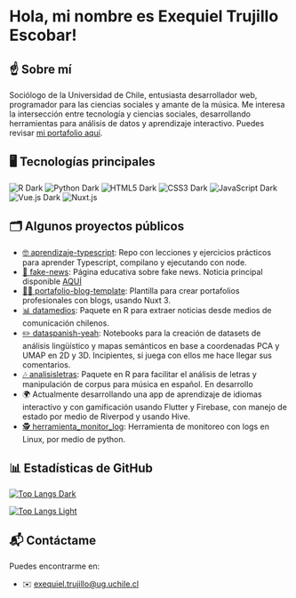 # Hola, mi nombre es Exequiel Trujillo Escobar!

## ☝️ Sobre mí
Sociólogo de la Universidad de Chile, entusiasta desarrollador web, programador para las ciencias sociales y amante de la música. Me interesa la intersección entre tecnología y ciencias sociales, desarrollando herramientas para análisis de datos y aprendizaje interactivo. Puedes revisar [mi portafolio aquí](https://www.exetrujillo.cl/).

## 🖥️ Tecnologías principales

<!-- Insignias o Badges -->
![R Dark](https://img.shields.io/badge/R-276DC3?style=for-the-badge&logo=r&logoColor=white#gh-dark-mode-only)
![Python Dark](https://img.shields.io/badge/Python-3776AB?style=for-the-badge&logo=python&logoColor=white#gh-dark-mode-only)
![HTML5 Dark](https://img.shields.io/badge/HTML5-E34F26?style=for-the-badge&logo=html5&logoColor=white#gh-dark-mode-only)
![CSS3 Dark](https://img.shields.io/badge/CSS3-1572B6?style=for-the-badge&logo=css3&logoColor=white#gh-dark-mode-only)
![JavaScript Dark](https://img.shields.io/badge/JavaScript-F7DF1E?style=for-the-badge&logo=javascript&logoColor=black#gh-dark-mode-only)
![Vue.js Dark](https://img.shields.io/badge/Vue.js-4FC08D?style=for-the-badge&logo=vue.js&logoColor=white#gh-dark-mode-only)
![Nuxt.js](https://img.shields.io/badge/Nuxt.js-00DC82?style=for-the-badge&logo=nuxt.js&logoColor=white#gh-dark-mode-only)

## 🗂️ Algunos proyectos públicos

- [🤓 aprendizaje-typescript](https://github.com/exetrujillo/aprendizaje-typescript): Repo con lecciones y ejercicios prácticos para aprender Typescript, compilano y ejecutando con node.
- [🦊 fake-news](https://github.com/exetrujillo/fake-news): Página educativa sobre fake news. Noticia principal disponible [AQUÍ](https://fake-news-nine.vercel.app/noticia/karol-dance-apoya-aborto)
- [🧙‍♂️ portafolio-blog-template](https://github.com/exetrujillo/portafolio-blog-template): Plantilla para crear portafolios profesionales con blogs, usando Nuxt 3.
- [📊 datamedios](https://github.com/exetrujillo/datamedios): Paquete en R para extraer noticias desde medios de comunicación chilenos.
- [✏️ dataspanish-yeah](https://github.com/exetrujillo/dataspanish-yeah): Notebooks para la creación de datasets de análisis lingüístico y mapas semánticos en base a coordenadas PCA y UMAP en 2D y 3D. Incipientes, si juega con ellos me hace llegar sus comentarios.
- [🎶 analisisletras](https://github.com/exetrujillo/analisisletras): Paquete en R para facilitar el análisis de letras y manipulación de corpus para música en español. En desarrollo
- 🌍 Actualmente desarrollando una app de aprendizaje de idiomas interactivo y con gamificación usando Flutter y Firebase, con manejo de estado por medio de Riverpod y usando Hive.
- [🕵️ herramienta_monitor_log](https://github.com/exetrujillo/herramienta_monitor_log): Herramienta de monitoreo con logs en Linux, por medio de python. 

## 📊 Estadísticas de GitHub

<!-- Tarjeta Top Langs para Modo Oscuro -->
[![Top Langs Dark](https://github-readme-stats.vercel.app/api/top-langs/?username=exetrujillo&layout=compact&theme=dark&hide_border=true&langs_count=8)](https://github.com/anuraghazra/github-readme-stats#gh-dark-mode-only)
<!-- Tarjeta Top Langs para Modo Claro -->
[![Top Langs Light](https://github-readme-stats.vercel.app/api/top-langs/?username=exetrujillo&layout=compact&theme=default&hide_border=true&langs_count=8)](https://github.com/anuraghazra/github-readme-stats#gh-light-mode-only)

<!-- Puedes añadir otras tarjetas si quieres, como tus stats generales -->
<!-- Stats generales para Modo Oscuro -->
<!-- [![Exequiel's GitHub stats Dark](https://github-readme-stats.vercel.app/api?username=exetrujillo&show_icons=true&theme=dark&hide_border=true)](https://github.com/anuraghazra/github-readme-stats#gh-dark-mode-only) -->
<!-- Stats generales para Modo Claro -->
<!-- [![Exequiel's GitHub stats Light](https://github-readme-stats.vercel.app/api?username=exetrujillo&show_icons=true&theme=default&hide_border=true)](https://github.com/anuraghazra/github-readme-stats#gh-light-mode-only) -->

## 📬 Contáctame
Puedes encontrarme en:
- ✉️ exequiel.trujillo@ug.uchile.cl

<!---
exetrujillo/exetrujillo is a ✨ special ✨ repository because its `README.md` (this file) appears on your GitHub profile.
You can click the Preview link to take a look at your changes.
--->
